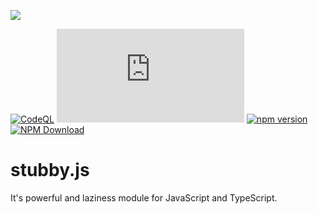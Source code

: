 ![](images/stubby.png)

[![CodeQL](https://github.com/NotRealArif/stubby.js/actions/workflows/codeql-analysis.yml/badge.svg)](https://github.com/NotRealArif/printly.js/actions/workflows/codeql-analysis.yml)
[![Repo Dependents](https://badgen.net/github/dependents-repo/NotRealArif/stubby.js)](https://github.com/NotRealArif/printly.js/network/dependents)
[![npm version](https://img.shields.io/npm/v/stubby.js.svg)](https://www.npmjs.com/package/stubby.js)
[![NPM Download](https://img.shields.io/npm/dm/stubby.js.svg?style=flat)](https://www.npmjs.com/package/stubby.js)

# stubby.js
It's powerful and laziness module for JavaScript and TypeScript.